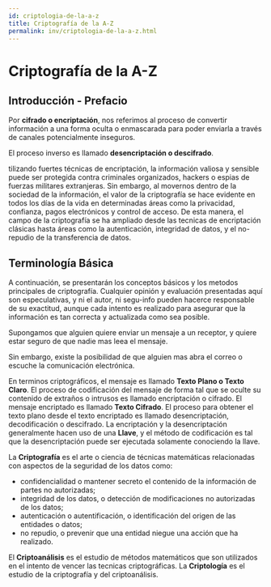 ```yaml
---
id: criptologia-de-la-a-z
title: Criptografía de la A-Z
permalink: inv/criptologia-de-la-a-z.html
---
```

# Criptografía de la A-Z

## Introducción - Prefacio

Por **cifrado o encriptación**, nos referimos al proceso de convertir información a una forma oculta o enmascarada para poder enviarla a través de canales potencialmente inseguros.

El proceso inverso es llamado **desencriptación o descifrado**.

tilizando fuertes técnicas de encriptación, la información valiosa y sensible puede ser protegida contra criminales organizados, hackers o espias de fuerzas militares extranjeras. Sin embargo, al movernos dentro de la sociedad de la información, el valor de la criptografía se hace evidente en todos los días de la vida en determinadas áreas como la privacidad, confianza, pagos electrónicos y control de acceso. De esta manera, el campo de la criptografía se ha ampliado desde las tecnicas de encriptación clásicas hasta áreas como la autenticación, integridad de datos, y el no-repudio de la transferencia de datos.

## Terminología Básica

A continuación, se presentarán los conceptos básicos y los metodos principales de criptografía. Cualquier opinión y evaluación presentadas aquí son especulativas, y ni el autor, ni segu-info pueden hacerce responsable de su exactitud, aunque cada intento es realizado para asegurar que la información es tan correcta y actualizada como sea posible.

Supongamos que alguien quiere enviar un mensaje a un receptor, y quiere estar seguro de que nadie mas leea el mensaje.

Sin embargo, existe la posibilidad de que alguien mas abra el correo o escuche la comunicación electrónica.

En terminos criptográficos, el mensaje es llamado **Texto Plano o Texto Claro**. El proceso de codificación del mensaje de forma tal que se oculte su contenido de extraños o intrusos es llamado encriptación o cifrado. El mensaje encriptado es llamado **Texto Cifrado**. El proceso para obtener el texto plano desde el texto encriptado es llamado desencriptación, decodificación o descifrado. La encriptación y la desencriptación generalmente hacen uso de una **Llave**, y el método de codificación es tal que la desencriptación puede ser ejecutada solamente conociendo la llave.

La **Criptografía** es el arte o ciencia de técnicas matemáticas relacionadas con aspectos de la seguridad de los datos como:

- confidencialidad o mantener secreto el contenido de la información de partes no autorizadas;
- integridad de los datos, o detección de modificaciones no autorizadas de los datos;
- autenticación o autentificación, o identificación del origen de las entidades o datos;
- no repudio, o prevenir que una entidad niegue una acción que ha realizado.

El **Criptoanálisis** es el estudio de métodos matemáticos que son utilizados en el intento de vencer las tecnicas criptográficas.
La **Criptología** es el estudio de la criptografía y del criptoanálisis.
